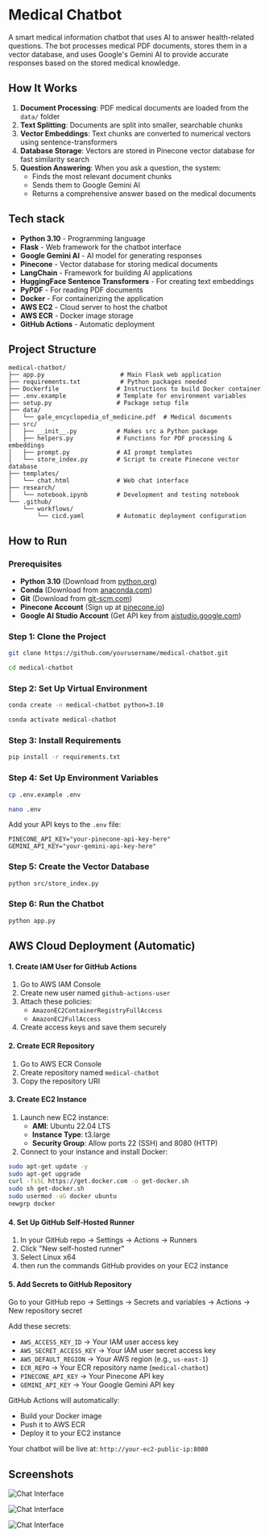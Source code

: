 # Medical Chatbot

A smart medical information chatbot that uses AI to answer health-related questions. The bot processes medical PDF documents, stores them in a vector database, and uses Google's Gemini AI to provide accurate responses based on the stored medical knowledge.

## How It Works

1. **Document Processing**: PDF medical documents are loaded from the `data/` folder
2. **Text Splitting**: Documents are split into smaller, searchable chunks
3. **Vector Embeddings**: Text chunks are converted to numerical vectors using sentence-transformers
4. **Database Storage**: Vectors are stored in Pinecone vector database for fast similarity search
5. **Question Answering**: When you ask a question, the system:
   - Finds the most relevant document chunks
   - Sends them to Google Gemini AI
   - Returns a comprehensive answer based on the medical documents

## Tech stack

- **Python 3.10** - Programming language
- **Flask** - Web framework for the chatbot interface
- **Google Gemini AI** - AI model for generating responses
- **Pinecone** - Vector database for storing medical documents
- **LangChain** - Framework for building AI applications
- **HuggingFace Sentence Transformers** - For creating text embeddings
- **PyPDF** - For reading PDF documents
- **Docker** - For containerizing the application
- **AWS EC2** - Cloud server to host the chatbot
- **AWS ECR** - Docker image storage
- **GitHub Actions** - Automatic deployment   

## Project Structure

```
medical-chatbot/
├── app.py                     # Main Flask web application
├── requirements.txt           # Python packages needed
├── Dockerfile                # Instructions to build Docker container
├── .env.example              # Template for environment variables
├── setup.py                  # Package setup file
├── data/
│   └── gale_encyclopedia_of_medicine.pdf  # Medical documents
├── src/
│   ├── __init__.py           # Makes src a Python package
│   ├── helpers.py            # Functions for PDF processing & embeddings
│   ├── prompt.py             # AI prompt templates
│   └── store_index.py        # Script to create Pinecone vector database
├── templates/
│   └── chat.html             # Web chat interface
├── research/
│   └── notebook.ipynb        # Development and testing notebook
└── .github/
    └── workflows/
        └── cicd.yaml         # Automatic deployment configuration
```

## How to Run 

### Prerequisites

- **Python 3.10** (Download from [python.org](https://python.org))
- **Conda** (Download from [anaconda.com](https://anaconda.com))
- **Git** (Download from [git-scm.com](https://git-scm.com))
- **Pinecone Account** (Sign up at [pinecone.io](https://pinecone.io))
- **Google AI Studio Account** (Get API key from [aistudio.google.com](https://aistudio.google.com))

### Step 1: Clone the Project
```bash
git clone https://github.com/yourusername/medical-chatbot.git

cd medical-chatbot
```

### Step 2: Set Up Virtual Environment
```bash
conda create -n medical-chatbot python=3.10

conda activate medical-chatbot

```

### Step 3: Install Requirements
```bash
pip install -r requirements.txt
```

### Step 4: Set Up Environment Variables
```bash
cp .env.example .env

nano .env
```

Add your API keys to the `.env` file:
```
PINECONE_API_KEY="your-pinecone-api-key-here"
GEMINI_API_KEY="your-gemini-api-key-here"
```

### Step 5: Create the Vector Database

```bash
python src/store_index.py
```

### Step 6: Run the Chatbot
```bash
python app.py
```

## AWS Cloud Deployment (Automatic)

#### 1. Create IAM User for GitHub Actions
1. Go to AWS IAM Console
2. Create new user named `github-actions-user`
3. Attach these policies:
   - `AmazonEC2ContainerRegistryFullAccess`
   - `AmazonEC2FullAccess`
4. Create access keys and save them securely

#### 2. Create ECR Repository
1. Go to AWS ECR Console
2. Create repository named `medical-chatbot`
3. Copy the repository URI 

#### 3. Create EC2 Instance
1. Launch new EC2 instance:
   - **AMI**: Ubuntu 22.04 LTS
   - **Instance Type**: t3.large
   - **Security Group**: Allow ports 22 (SSH) and 8080 (HTTP)
2. Connect to your instance and install Docker:
```bash
sudo apt-get update -y
sudo apt-get upgrade
curl -fsSL https://get.docker.com -o get-docker.sh
sudo sh get-docker.sh
sudo usermod -aG docker ubuntu
newgrp docker
```

#### 4. Set Up GitHub Self-Hosted Runner
1. In your GitHub repo → Settings → Actions → Runners
2. Click "New self-hosted runner"
3. Select Linux x64
4. then run the commands GitHub provides on your EC2 instance

#### 5. Add Secrets to GitHub Repository
Go to your GitHub repo → Settings → Secrets and variables → Actions → New repository secret

Add these secrets:
- `AWS_ACCESS_KEY_ID` → Your IAM user access key
- `AWS_SECRET_ACCESS_KEY` → Your IAM user secret access key
- `AWS_DEFAULT_REGION` → Your AWS region (e.g., `us-east-1`)
- `ECR_REPO` → Your ECR repository name (`medical-chatbot`)
- `PINECONE_API_KEY` → Your Pinecone API key
- `GEMINI_API_KEY` → Your Google Gemini API key

GitHub Actions will automatically:
   - Build your Docker image
   - Push it to AWS ECR
   - Deploy it to your EC2 instance

Your chatbot will be live at: `http://your-ec2-public-ip:8080`

## Screenshots

![Chat Interface](screenshots/screenshot1.jpg)

![Chat Interface](screenshots/screenshot2.jpg)

![Chat Interface](screenshots/screenshot3.jpg)